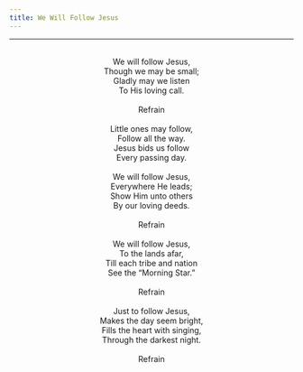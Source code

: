 ```yaml
---
title: We Will Follow Jesus
---
```


---
<center>
<br/>
We will follow Jesus,<br/>
Though we may be small;<br/>
Gladly may we listen<br/>
To His loving call.<br/>
<br/>
Refrain<br/>
<br/>
Little ones may follow,<br/>
Follow all the way.<br/>
Jesus bids us follow<br/>
Every passing day.<br/>
<br/>
We will follow Jesus,<br/>
Everywhere He leads;<br/>
Show Him unto others<br/>
By our loving deeds.<br/>
<br/>
Refrain<br/>
<br/>
We will follow Jesus,<br/>
To the lands afar,<br/>
Till each tribe and nation<br/>
See the “Morning Star.”<br/>
<br/>
Refrain<br/>
<br/>
Just to follow Jesus,<br/>
Makes the day seem bright,<br/>
Fills the heart with singing,<br/>
Through the darkest night.<br/>
<br/>
Refrain<br/>

</center>